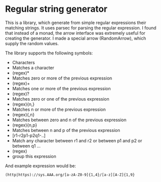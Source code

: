 Regular string generator
========================

This is a library, which generate from simple regular expressions their matching strings. It uses parsec for parsing the regular expression. I found that instead of a monad, the arrow interface was extremely useful for creating the generator. I made a special arrow (RandomArrow), which supply the random values.

The library supports the following symbols:

* Characters
 * Matches a character
* (regex)\* 
 * Matches zero or more of the previous expression
* (regex)+
 * Matches one or more of the previous expression
* (regex)?
 * Matches zero or one of the previous expression 
* (regex){n,}
 * Matches n or more of the previous expression 
* (regex){,n}
 * Matches between zero and n of the previous expression
* (regex){n,p}
 * Matches between n and p of the previous expression
* [r1-r2p1-p2q1-..]
 * Match any character between r1 and r2 or between p1 and p2 or between q1 ...
* (regex)
 * group this expression 

And example expression would be:

    (http|https)://sys.AAA.org/[a-zA-Z0-9]{1,4}/[a-z][A-Z]{1,9}
